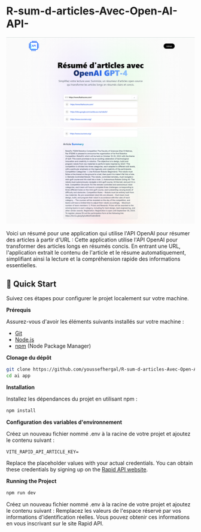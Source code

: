 # R-sum-d-articles-Avec-Open-AI-API-

<img src="Capture1.png">
<img src="Capture2.png">



Voici un résumé pour une application qui utilise l'API OpenAI pour 
résumer des articles à partir d'URL :
Cette application utilise l'API OpenAI pour transformer des articles
longs en résumés concis. En entrant une URL, l'application extrait 
le contenu de l'article et le résume automatiquement, simplifiant ainsi
la lecture et la compréhension rapide des informations essentielles.


## <a name="quick-start">🤸 Quick Start</a>

Suivez ces étapes pour configurer le projet localement sur votre machine.

**Prérequis**

Assurez-vous d'avoir les éléments suivants installés sur votre machine :

- [Git](https://git-scm.com/)
- [Node.js](https://nodejs.org/en)
- [npm](https://www.npmjs.com/) (Node Package Manager)

**Clonage du dépôt**

```bash
git clone https://github.com/youssefhergal/R-sum-d-articles-Avec-Open-AI-API-.git
cd ai app
```

**Installation**

Installez les dépendances du projet en utilisant npm :

```bash
npm install
```

**Configuration des variables d'environnement**

Créez un nouveau fichier nommé .env à la racine de votre projet et ajoutez le contenu suivant :

```env
VITE_RAPID_API_ARTICLE_KEY=
```

Replace the placeholder values with your actual credentials. You can obtain these credentials by signing up on the [Rapid API website](https://www.youtube.com/redirect?event=video_description&redir_token=QUFFLUhqbnl0Y19rRTVjYWNwVTZjSmR5QzBYQVF5cXJmUXxBQ3Jtc0tuS1prb052VWw2ZmdzcVhCeGpzS3MtTWNxUnVWNjZjMFR5akxFLThFNjlLcW5IaGd5QkR5ZkxXQVYxdVljZFBRTzV1TWN4dktRblUtenlGQ21RcHoxcGgtTEhKREh1STB6LWFfcnVKaTJIandrRWFsYw&q=https%3A%2F%2Frapidapi.com%2Frestyler%2Fapi%2Farticle-extractor-and-summarizer%3Futm_source%3Dyoutube.com%2FJavaScriptMastery%26utm_medium%3Dreferral%26utm_campaign%3DDevRel&v=vpvtZZi5ZWk).

**Running the Project**

```bash
npm run dev
```

Créez un nouveau fichier nommé .env à la racine de votre projet et ajoutez le contenu suivant :
Remplacez les valeurs de l'espace réservé par vos informations d'identification réelles. Vous pouvez obtenir ces informations en vous inscrivant sur le site Rapid API.